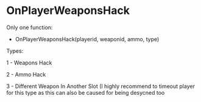 # OnPlayerWeaponsHack

Only one function:
- OnPlayerWeaponsHack(playerid, weaponid, ammo, type)
 
Types:

1 - Weapons Hack

2 - Ammo Hack

3 - Different Weapon In Another Slot (I highly recommend to timeout player for this type as this can also be caused for being desycned too
